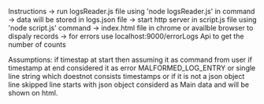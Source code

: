 Instructions
->  run logsReader.js file using 'node logsReader.js' in command
->  data will be stored in logs.json file
->  start http server in script.js file using 'node script.js' command 
->  index.html file in chrome or availble browser to dispaly records
->  for errors use localhost:9000/errorLogs Api to get the number of counts

Assumptions:
if timestap at start then assuming it as command from user
if timestamp at end considered it as error
MALFORMED_LOG_ENTRY or single line string which doestnot consists timestamps or if it is not a json object line skipped
line starts with json object considerd as Main data and will be shown on html.